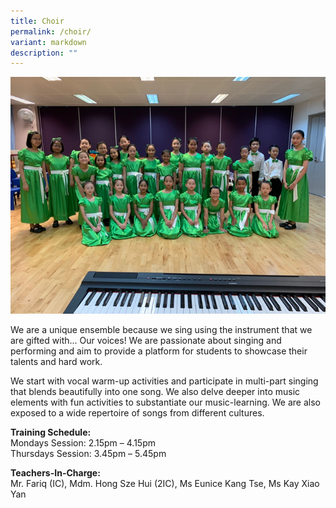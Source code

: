 ```yaml
---
title: Choir
permalink: /choir/
variant: markdown
description: ""
---
```

![](/images/Choir2024.png)

We are a unique ensemble because we sing using the instrument that we are gifted with... Our voices! We are passionate about singing and performing and aim to provide a platform for students to showcase their talents and hard work. <br> 

We start with vocal warm-up activities and participate in multi-part singing that blends beautifully into one song. We also delve deeper into music elements with fun activities to substantiate our music-learning. We are also exposed to a wide repertoire of songs from different cultures. <br>

<b>Training Schedule:</b> <br>
Mondays Session: 		2.15pm – 4.15pm <br>
Thursdays Session: 	3.45pm – 5.45pm <br>

<b>Teachers-In-Charge:</b> <br>
Mr. Fariq (IC), Mdm. Hong Sze Hui (2IC), Ms Eunice Kang Tse, Ms Kay Xiao Yan